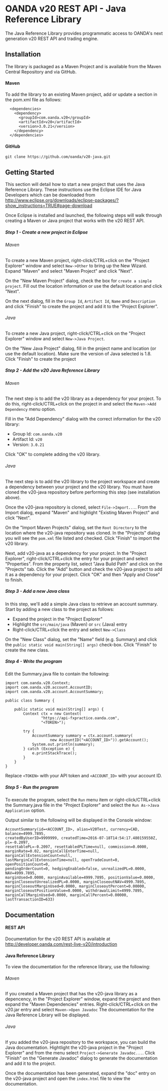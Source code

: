 # OANDA v20 REST API - Java Reference Library

The Java Reference Library provides programmatic access to OANDA's next
generation v20 REST API and trading engine.

## Installation

The library is packaged as a Maven Project and is available from the Maven
Central Repository and via GitHub.

#### Maven

To add the library to an existing Maven project, add or update a <dependencies>
section in the pom.xml file as follows:

```
  <dependencies>
    <dependency>
      <groupId>com.oanda.v20</groupId>
      <artifactId>v20</artifactId>
      <version>3.0.21</version>
    </dependency>
  </dependencies>
```

#### GitHub

```
git clone https://github.com/oanda/v20-java.git
```

## Getting Started

This section will detail how to start a new project that uses the Java Reference
Library.  These instructions use the Eclipse IDE for Java Developers which can
be downloaded from http://www.eclipse.org/downloads/eclipse-packages/?show_instructions=TRUE#page-download

Once Eclipse is installed and launched, the following steps will walk through
creating a Maven or Java project that works with the v20 REST API.

##### Step 1 - Create a new project in Eclipse

###### Maven

To create a new Maven project, right-click/CTRL+click on the "Project Explorer"
window and select `New->Other` to bring up the New Wizard.  Expand "Maven" and
select "Maven Project" and click "Next".

On the "New Maven Project" dialog, check the box for `create a simple project`.
Fill out the location information or use the default location and click "Next".

On the next dialog, fill in the `Group Id`, `Artifact Id`, `Name` and
`Description` and click "Finish" to create the project and add it to the
"Project Explorer".

###### Java

To create a new Java project, right-click/CTRL+click on the "Project Explorer"
window and select `New->Java Project`.

On the "New Java Project" dialog, fill in the project name and location (or use
the default location).  Make sure the version of Java selected is 1.8.  Click
"Finish" to create the project

##### Step 2 - Add the v20 Java Reference Library

###### Maven

The next step is to add the v20 library as a dependency for your project.  To do
this, right-click/CTRL+click on the project in and select the `Maven->Add
Dependency` menu option.

Fill in the "Add Dependency" dialog with the correct information for the v20
library:

- Group Id: `com.oanda.v20`
- Artifact Id: `v20`
- Version: `3.0.21`

Click "OK" to complete adding the v20 library.

###### Java

The next step is to add the v20 library to the project workspace and create a
dependency between your project and the v20 library.  You must have cloned the
v20-java repository before performing this step (see installation above).

Once the v20-java repository is cloned, select `File->Import...`.  From the
Import dialog, expand "Maven" and highlight "Existing Maven Project" and click
"Next".

On the "Import Maven Projects" dialog, set the `Root Directory` to the location
where the v20-java repository was cloned.  In the "Projects" dialog you will see
the `pom.xml` file listed and checked.  Click "Finish" to import the v20
library.

Next, add v20-java as a dependency for your project.  In the "Project Explorer",
right-click/CTRL+click the entry for your project and select "Properties".  From
the property list, select "Java Build Path" and click on the "Projects" tab.
Click the "Add" button and check the v20-java project to add it as a dependency
for your project.  Click "OK" and then "Apply and Close" to finish.

##### Step 3 - Add a new Java class

In this step, we'll add a simple Java class to retrieve an account summary.
Start by adding a new class to the project as follows:

- Expand the project in the "Project Explorer"
- Highlight the `src/main/java` (Maven) or `src` (Java) entry
- Right-click/CTRL+click the entry and select `New->Class`

On the "New Class" dialog, set the "Name" field (e.g. Summary) and click the
`public static void main(String[] args)` check-box.  Click "Finish" to create
the new class.

##### Step 4 - Write the program

Edit the Summary.java file to contain the following:

```
import com.oanda.v20.Context;
import com.oanda.v20.account.AccountID;
import com.oanda.v20.account.AccountSummary;

public class Summary {

	public static void main(String[] args) {
		Context ctx = new Context(
				"https://api-fxpractice.oanda.com",
				"<TOKEN>");

		try {
			AccountSummary summary = ctx.account.summary(
					new AccountID("<ACCOUNT_ID>")).getAccount();
			System.out.println(summary);
		} catch (Exception e) {
			e.printStackTrace();
		}
	}
}
```

Replace `<TOKEN>` with your API token and `<ACCOUNT_ID>` with your account ID.

##### Step 5 - Run the program

To execute the program, select the `Run` menu item or right-click/CTRL+click the
Summary.java file in the "Project Explorer" and select the `Run As->Java
Application` option.

Output similar to the following will be displayed in the Console window:

```
AccountSummary(id=<ACCOUNT_ID>, alias=V20Test, currency=CAD, balance=4999.7895,
createdByUserID=9999999, createdTime=2016-07-18T14:54:17.480159550Z, pl=-0.2097,
resettablePL=-0.2097, resettabledPLTime=null, commission=0.0000,
marginRate=0.02, marginCallEnterTime=null, marginCallExtensionCount=null,
lastMarginCallExtensionTime=null, openTradeCount=0, openPositionCount=0,
pendingOrderCount=0, hedgingEnabled=false, unrealizedPL=0.0000, NAV=4999.7895,
marginUsed=0.0000, marginAvailable=4999.7895, positionValue=0.0000,
marginCloseoutUnrealizedPL=0.0000, marginCloseoutNAV=4999.7895,
marginCloseoutMarginUsed=0.0000, marginCloseoutPercent=0.00000,
marginCloseoutPositionValue=0.0000, withdrawalLimit=4999.7895,
marginCallMarginUsed=0.0000, marginCallPercent=0.00000, lastTransactionID=633)
```

## Documentation

#### REST API

Documentation for the v20 REST API is available at http://developer.oanda.com/rest-live-v20/introduction

#### Java Reference Library

To view the documentation for the reference library, use the following:

###### Maven

If you created a Maven project that has the v20-java library as a depencency, in
the "Project Explorer" window, expand the project and then expand the "Maven
Dependencies" entries.  Right-click/CTRL+click on the v20.jar entry and select
`Maven->Open Javadoc`  The documentation for the Java Reference Library will
be displayed.

###### Java

If you added the v20-java repository to the workspace, you can build the Java
documentation.  Hightlight the v20-java project in the "Project Explorer" and
from the menu select `Project->Generate Javadoc...`.  Click "Finish" on the
"Generate Javadoc" dialog to generate the documentation and add it to the
project.

Once the documentation has been generated, expand the "doc" entry on the
v20-java project and open the `index.html` file to view the documentation.
